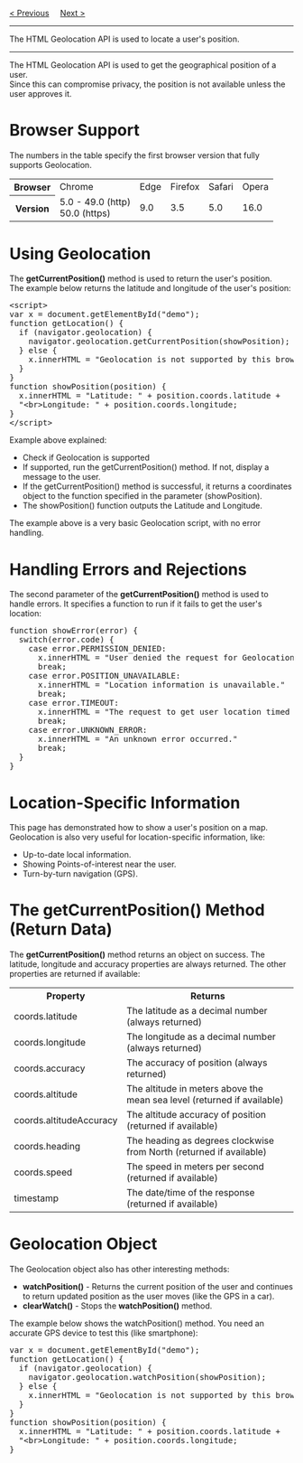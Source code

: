 <a href="/JS/APIs/Fetch.md">&lt; Previous</a>
&nbsp;&nbsp;&nbsp;
<a href="/JS/Graphics/Main.md">Next &gt;</a>
<hr>
The HTML Geolocation API is used to locate a user's position.
<hr>
The HTML Geolocation API is used to get the geographical position of a user.
<br>
Since this can compromise privacy, the position is not available unless the user approves it.
<h1>Browser Support</h1>
The numbers in the table specify the first browser version that fully supports Geolocation.
<table class="ws-table-all notranslate">
  <tr>
    <th>Browser</th>
    <td>Chrome</td>
    <td>Edge</td>
    <td>Firefox</td>
    <td>Safari</td>
    <td>Opera</td>
  </tr>
  <tr>
    <th>Version</th>
    <td>5.0 - 49.0 (http)<br>50.0 (https)</td>
    <td>9.0</td>
    <td>3.5</td>
    <td>5.0</td>
    <td>16.0</td>
  </tr>
</table>
<h1>Using Geolocation</h1>
The <b>getCurrentPosition()</b> method is used to return the user's position.
<br>
The example below returns the latitude and longitude of the user's position:
<pre>
&lt;script&gt;
var x = document.getElementById("demo");
function getLocation() {
  if (navigator.geolocation) {
    navigator.geolocation.getCurrentPosition(showPosition);
  } else {
    x.innerHTML = "Geolocation is not supported by this browser.";
  }
}
function showPosition(position) {
  x.innerHTML = "Latitude: " + position.coords.latitude + 
  "&lt;br&gt;Longitude: " + position.coords.longitude; 
}
&lt;/script&gt;
</pre>
Example above explained:
<ul>
  <li>Check if Geolocation is supported
  <li>If supported, run the getCurrentPosition() method. If not, display a message to the user.</li>
  <li>If the getCurrentPosition() method is successful, it returns a coordinates object to the function specified in the parameter (showPosition).</li>
  <li>The showPosition() function outputs the Latitude and Longitude.</li>
</ul>
The example above is a very basic Geolocation script, with no error handling.
<h1>Handling Errors and Rejections</h1>
The second parameter of the <b>getCurrentPosition()</b> method is used to handle errors. It specifies a function to run if it fails to get the user's location:
<pre>
function showError(error) {
  switch(error.code) {
    case error.PERMISSION_DENIED:
      x.innerHTML = "User denied the request for Geolocation."
      break;
    case error.POSITION_UNAVAILABLE:
      x.innerHTML = "Location information is unavailable."
      break;
    case error.TIMEOUT:
      x.innerHTML = "The request to get user location timed out."
      break;
    case error.UNKNOWN_ERROR:
      x.innerHTML = "An unknown error occurred."
      break;
  }
}
</pre>
<h1>Location-Specific Information</h1>
This page has demonstrated how to show a user's position on a map.
<br>
Geolocation is also very useful for location-specific information, like:
<ul>
  <li>Up-to-date local information.</li>
  <li>Showing Points-of-interest near the user.</li>
  <li>Turn-by-turn navigation (GPS).</li>
</ul>
<h1>The getCurrentPosition() Method (Return Data)</h1>
The <b>getCurrentPosition()</b> method returns an object on success. The latitude, longitude and accuracy properties are always returned. The other properties are returned if available:
<table class="ws-table-all notranslate">
  <tr>
    <th>Property</th>
    <th>Returns</th>
  </tr>
  <tr>
    <td>coords.latitude</td>
    <td>The latitude as a decimal number (always returned)</td>
  </tr>
  <tr>
    <td>coords.longitude</td>
    <td>The longitude as a decimal number (always returned)</td>
  </tr>
  <tr>
    <td>coords.accuracy</td>
    <td>The accuracy of position (always returned)</td>
  </tr>
  <tr>
    <td>coords.altitude</td>
    <td>The altitude in meters above the mean sea level (returned if available)</td>
  </tr>
  <tr>
    <td>coords.altitudeAccuracy</td>
    <td>The altitude accuracy of position (returned if available)</td>
  </tr>
  <tr>
    <td>coords.heading</td>
    <td>The heading as degrees clockwise from North (returned if available)</td>
  </tr>
  <tr>
    <td>coords.speed</td>
    <td>The speed in meters per second (returned if available)</td>
  </tr>
  <tr>
    <td>timestamp</td>
    <td>The date/time of the response (returned if available)</td>
  </tr>
</table>
<h1>Geolocation Object</h1>
The Geolocation object also has other interesting methods:
<ul>
  <li><b>watchPosition()</b> - Returns the current position of the user and continues to return updated position as the user moves (like the GPS in a car).</li>
  <li><b>clearWatch()</b> - Stops the <b>watchPosition()</b> method.</li>
</ul>
The example below shows the watchPosition() method. You need an accurate GPS device to test this (like smartphone):
<pre>
var x = document.getElementById("demo");
function getLocation() {
  if (navigator.geolocation) {
    navigator.geolocation.watchPosition(showPosition);
  } else {
    x.innerHTML = "Geolocation is not supported by this browser.";
  }
}
function showPosition(position) {
  x.innerHTML = "Latitude: " + position.coords.latitude + 
  "&lt;br&gt;Longitude: " + position.coords.longitude; 
}
</pre>
